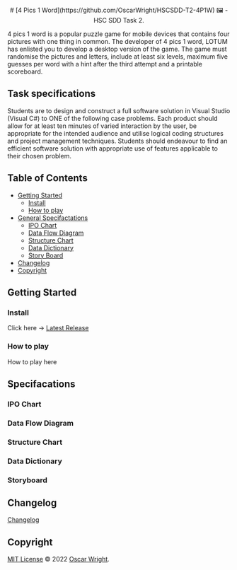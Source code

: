 

<div align="center">
# [4 Pics 1 Word](https://github.com/OscarWright/HSCSDD-T2-4P1W) 🖼️ - HSC SDD Task 2.
</div>


4 pics 1 word is a popular puzzle game for mobile devices that contains four pictures with one thing in common. The developer of 4 pics 1 word, LOTUM has enlisted you to develop a desktop version of the game. The game must randomise the pictures and letters, include at least six levels, maximum five guesses per word with a hint after the third attempt and a printable scoreboard.

## Task specifications

Students are to design and construct a full software solution in Visual Studio (Visual C#) to ONE of the following case problems. Each product should allow for at least ten minutes of varied interaction by the user, be appropriate for the intended audience and utilise logical coding structures and project management techniques. Students should endeavour to find an efficient software solution with appropriate use of features applicable to their chosen problem.

## Table of Contents

- [Getting Started](#getting-started)
	- [Install](#install)
	- [How to play](#how-to-play)
- [General Specifactations](#Specifacations)
	- [IPO Chart](#IPO-Chart)
	- [Data Flow Diagram](#data-flow-diagram)
	- [Structure Chart](#Structure-chart)
	- [Data Dictionary](#data-dictionary)
	- [Story Board](#storyboard)
- [Changelog](#changelog)
- [Copyright](#copyright)

## Getting Started

### Install

Click here -> [Latest Release](Https://google.com)

### How to play

How to play here

## Specifacations

### IPO Chart

### Data Flow Diagram

### Structure Chart

### Data Dictionary

### Storyboard

## Changelog

[Changelog](https://github.com/OscarWright/HSCSDD-T2-4P1W/blob/main/changelog.md)

## Copyright

[MIT License](https://github.com/OscarWright/HSCSDD-T2-4P1W/blob/main/LICENSE) © 2022 [Oscar Wright](https://github.com/OscarWright).
